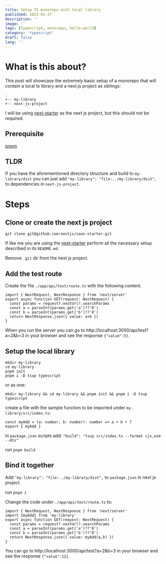 ```yaml
---
title: Setup TS monorepo with local library
published: 2025-01-27
description: ''
image: ''
tags: [typescript, monorepo, hello-world]
category: 'typescript'
draft: false 
lang: ''
---
```


# What is this about?

This post will showcase the extremely basic setup of a monorepo that will contain a local ts library and a next.js project as siblings:

```
.
+-- my-library
+-- next-js-project
```

I will be using [next-starter](https://github.com/nextjs/saas-starter) as the next js project, but this should not be required.

## Prerequisite

[pnpm](https://pnpm.io/)

## TLDR

If you have the aforementioned directory structure and build to `my-library/dist` you can just add `"my-library": "file:../my-library/dist",` to dependencies in `next-js-project`.

# Steps

## Clone or create the next js project

`git clone git@github.com:nextjs/saas-starter.git`

If like me you are using the [next-starter](https://github.com/nextjs/saas-starter) perform all the necessary setup described in its `README.md`.

Remove `.git` dir from the next js project.

## Add the test route

Create the file `./app/api/test/route.ts` with the following content.

```
import { NextRequest, NextResponse } from 'next/server'
export async function GET(request: NextRequest) {
  const params = request?.nextUrl?.searchParams
  const a = parseInt(params.get('a')??'0')
  const b = parseInt(params.get('b')??'0')
  return NextResponse.json({ value: a+b })
}
```

When you run the server you can go to http://localhost:3000/api/test?a=2&b=3 in your browser and see the response `{"value":5}`.

## Setup the local library

```
mkdir my-library 
cd my-library 
pnpm init 
pnpm i -D tsup typescript
```

or as one:

`mkdir my-library && cd my-library && pnpm init && pnpm i -D tsup typescript`

create a file with the sample function to be imported under `my-library/src/index.ts`:
```
const myAdd = (a: number, b: number): number => a + b + 7
export { myAdd }
```

in `package.json` scripts add: `"build": "tsup src/index.ts --format cjs,esm --dts"`

run `pnpm build`

## Bind it together

Add `"my-library": "file:../my-library/dist",` to `package.json` in next js project.

run `pnpm i`

Change the code under `./app/api/test/route.ts` to:
```
import { NextRequest, NextResponse } from 'next/server'
import {myAdd} from 'my-library'
export async function GET(request: NextRequest) {
  const params = request?.nextUrl?.searchParams
  const a = parseInt(params.get('a')??'0')
  const b = parseInt(params.get('b')??'0')
  return NextResponse.json({ value: myAdd(a,b) })
}
```

You can go to http://localhost:3000/api/test?a=2&b=3 in your browser and see the response `{"value":12}`.

